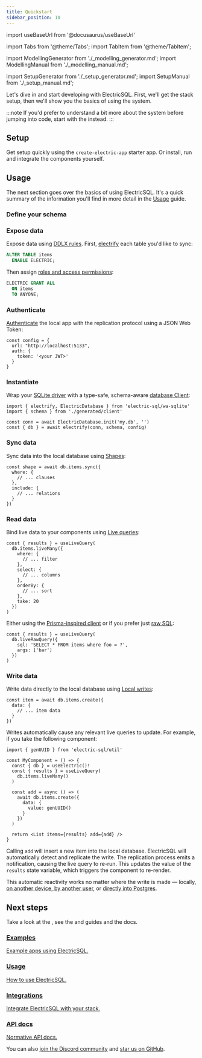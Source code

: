 ```yaml
---
title: Quickstart
sidebar_position: 10
---
```


import useBaseUrl from '@docusaurus/useBaseUrl'

import Tabs from '@theme/Tabs';
import TabItem from '@theme/TabItem';

import ModellingGenerator from './_modelling_generator.md';
import ModellingManual from './_modelling_manual.md';

import SetupGenerator from './_setup_generator.md';
import SetupManual from './_setup_manual.md';


Let's dive in and start developing with ElectricSQL. First, we'll get the stack setup, then we'll show you the basics of using the system.

:::note
If you'd prefer to understand a bit more about the system before jumping into code, start with the <DocPageLink path="intro/local-first" /> instead.
:::

## Setup

Get setup quickly using the `create-electric-app` starter app. Or install, run and integrate the components yourself.

<Tabs groupId="setup" queryString>
  <TabItem value="generator" label="Use the starter">
    <SetupGenerator />
  </TabItem>
  <TabItem value="manual" label="Install yourself">
    <SetupManual />
  </TabItem>
</Tabs>

## Usage

The next section goes over the basics of using ElectricSQL. It's a quick summary of the information you'll find in more detail in the [Usage](../top-level-listings/usage.md) guide.

### Define your schema

<Tabs groupId="setup">
  <TabItem value="generator" label="Generator" attributes={{className: 'hidden'}}>
    <div className="-mt-4">
      <ModellingGenerator />
    </div>
  </TabItem>
  <TabItem value="manual" label="Manual" attributes={{className: 'hidden'}}>
    <div className="-mt-4">
      <ModellingManual />
    </div>
  </TabItem>
</Tabs>

### Expose data

Expose data using [DDLX rules](../api/ddlx.md). First, [electrify](../usage/data-modelling/electrification.md) each table you'd like to sync:

```sql
ALTER TABLE items
  ENABLE ELECTRIC;
```

Then assign [roles and access permissions](../usage/data-modelling/permissions.md):

```sql
ELECTRIC GRANT ALL
  ON items
  TO ANYONE;
```

### Authenticate

[Authenticate](../usage/auth/index.md) the local app with the replication protocol using a JSON Web Token:

```tsx
const config = {
  url: "http://localhost:5133",
  auth: {
    token: '<your JWT>'
  }
}
```

### Instantiate

Wrap your [SQLite driver](../integrations/drivers/index.md) with a type-safe, schema-aware [database Client](../usage/data-access/client.md):

```tsx
import { electrify, ElectricDatabase } from 'electric-sql/wa-sqlite'
import { schema } from './generated/client'

const conn = await ElectricDatabase.init('my.db', '')
const { db } = await electrify(conn, schema, config)
```

### Sync data

Sync data into the local database using [Shapes](../usage/data-access/shapes.md):

```tsx
const shape = await db.items.sync({
  where: {
    // ... clauses
  },
  include: {
    // ... relations
  }
})
```

### Read data

Bind live data to your components using [Live queries](../usage/data-access/queries.md#live-queries):

```tsx
const { results } = useLiveQuery(
  db.items.liveMany({
    where: {
      // ... filter
    },
    select: {
      // ... columns
    },
    orderBy: {
      // ... sort
    },
    take: 20
  })
)
```

Either using the [Prisma-inspired client](../usage/data-access/queries.md) or if you prefer just [raw SQL](../usage/data-access/queries.md#raw-sql):

```tsx
const { results } = useLiveQuery(
  db.liveRawQuery({
    sql: 'SELECT * FROM items where foo = ?',
    args: ['bar']
  })
)
```

### Write data

Write data directly to the local database using [Local writes](../usage/data-access/writes.md):

```tsx
const item = await db.items.create({
  data: {
    // ... item data
  }
})
```

Writes automatically cause any relevant live queries to update. For example, if you take the following component:

```tsx
import { genUUID } from 'electric-sql/util'

const MyComponent = () => {
  const { db } = useElectric()!
  const { results } = useLiveQuery(
    db.items.liveMany()
  )

  const add = async () => (
    await db.items.create({
      data: {
        value: genUUID()
      }
    })
  )

  return <List items={results} add={add} />
}
```

Calling `add` will insert a new item into the local database. ElectricSQL will automatically detect and replicate the write. The replication process emits a notification, causing the live query to re-run. This updates the value of the `results` state variable, which triggers the component to re-render.

This automatic reactivity works no matter where the write is made &mdash; locally, [on another device, by another user](../intro/multi-user.md), or [directly into Postgres](../intro/active-active.md).

## Next steps

Take a look at the <DocPageLink path="examples" />, see the <DocPageLink path="usage" /> and <DocPageLink path="integrations" /> guides and the <DocPageLink path="api" /> docs.

<div className="grid grid-cols-1 sm:grid-cols-2 gap-6 mb-5 lg:mb-6">
  <div className="tile">
    <div className="px-3 md:px-4">
      <a href="/docs/examples">
        <h3>
          Examples
        </h3>
        <p className="text-small mb-2">
          Example apps using ElectricSQL.
        </p>
      </a>
    </div>
  </div>
  <div className="tile">
    <div className="px-3 md:px-4">
      <a href="/docs/usage">
        <h3>
          Usage
        </h3>
        <p className="text-small mb-2">
          How to use ElectricSQL.
        </p>
      </a>
    </div>
  </div>
  <div className="tile">
    <div className="px-3 md:px-4">
      <a href="/docs/integrations">
        <h3>
          Integrations
        </h3>
        <p className="text-small mb-2">
          Integrate ElectricSQL with your stack.
        </p>
      </a>
    </div>
  </div>
  <div className="tile">
    <div className="px-3 md:px-4">
      <a href="/docs/api">
        <h3>
          API docs
        </h3>
        <p className="text-small mb-2">
          Normative API docs.
        </p>
      </a>
    </div>
  </div>
</div>

You can also [join the Discord community](https://discord.electric-sql.com) and [star us on GitHub](https://github.com/electric-sql/electric).
